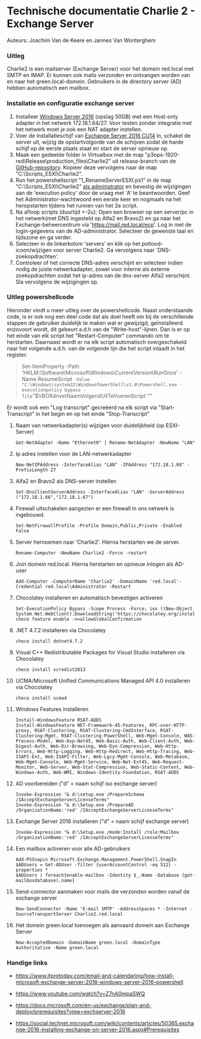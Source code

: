 # Technische documentatie Charlie 2 - Exchange Server

Auteurs: Joachim Van de Keere en Jannes Van Wonterghem

### Uitleg

Charlie2 is een mailserver (Exchange Server) voor het domein red.local met SMTP en IMAP. Er kunnen ook mails verzonden en ontvangen worden van en naar het green.local-domein. Gebruikers in de directory server (AD) hebben automatisch een mailbox.



### Installatie en configuratie exchange server

1. Installeer [Windows Server 2016](https://software-download.microsoft.com/download/pr/Windows_Server_2016_Datacenter_EVAL_en-us_14393_refresh.ISO) (opslag 50GB) met een Host-only adapter in het netwerk 172.18.1.64/27. Voor testen zonder integratie met het netwerk moet je ook een NAT adapter instellen.
2. Voer de installatieschijf van [Exchange Server 2016 CU14](https://download.microsoft.com/download/f/4/e/f4e4b3a0-925b-4eff-8cc7-8b5932d75b49/ExchangeServer2016-x64-cu14.iso) in, schakel de server uit, wijzig de opstartvolgorde van de schijven zodat de harde schijf op de eerste plaats staat en start de server opnieuw op.
3. Maak een gedeelde folder in Virtualbox met de map "p3ops-1920-red\Release\production_files\Charlie2" uit release-branch van de [GitHub-repository](<https://github.com/HoGentTIN/p3ops-1920-red>). Kopieer deze vervolgens naar de map "C:\Scripts_ESXI\Charlie2".
4. Run het powershellscript "1_RenameServerESXI.ps1" in de map "C:\Scripts_ESXI\Charlie2" [als administrator](<https://superuser.com/questions/108207/how-to-run-a-powershell-script-as-administrator>) en bevestig de wijzigingen aan de 'execution policy' door de vraag met 'A' te beantwoorden. Geef het Administrator-wachtwoord een eerste keer en nogmaals na het heropstarten tijdens het runnen van het 2e script.
5. Na afloop scripts (duurtijd +-2u): Open een browser op een server/pc in het netwerk(met DNS ingesteld op Alfa2 en Bravo2) en ga naar het Exchange-beheercentrum via 'https://mail.red.local/ecp'. Log in met de login-gegevens van de AD-administrator. Selecteer de gewenste taal en tijdszone en ga verder.
6. Selecteer in de linkerkolom 'servers' en klik op het potlood-icoon/wijzigen voor server Charlie2. Ga vervolgens naar 'DNS-zoekopdrachten'.
7. Controleer of het correcte DNS-adres verschijnt en selecteer indien nodig de juiste netwerkadapter, zowel voor interne als externe zoekopdrachten zodat het ip-adres van de dns-server Alfa2 verschijnt. Sla vervolgens de wijzigingen op.



### Uitleg powershellcode

Hieronder vindt u meer uitleg over de powershellcode. Naast onderstaande code, is er ook nog een deel code dat als doel heeft om bij de verschillende stappen de gebruiker duidelijk te maken wat er gewijzigd, geïnstalleerd enzovoort wordt, dit gebeurt a.d.h van de "Write-host"-lijnen. Dan is er op het einde van elk script het "Restart-Computer" commando om te herstarten. Daarnaast wordt er na elk script automatisch overgeschakeld naar het volgende a.d.h. van de volgende lijn die het script inlaadt in het register: 
> Set-ItemProperty -Path 'HKLM:\Software\Microsoft\Windows\CurrentVersion\RunOnce' -Name ResumeScript `
                -Value "C:\Windows\system32\WindowsPowerShell\v1.0\Powershell.exe -executionpolicy bypass -file `"$VBOXdrive\NaamVolgendUitTeVoerenScript`""

Er wordt ook een "Log transcript" gecreëerd na elk script via "Start-Transcript" in het begin en op het einde "Stop-Transcript"

1. Naam van netwerkadapter(s) wijzigen voor duidelijkheid (op ESXI-Server)

      ```
      Get-NetAdapter -Name "Ethernet0" | Rename-NetAdapter -NewName "LAN"
      ```
      
2. Ip adres instellen voor de LAN-netwerkadapter

   ```
   New-NetIPAddress -InterfaceAlias "LAN" -IPAddress "172.18.1.68" -PrefixLength 27
   ```

3. Alfa2 en Bravo2 als DNS-server instellen

   ```
   Set-DnsClientServerAddress -InterfaceAlias "LAN" -ServerAddress ("172.18.1.66","172.18.1.67")
   ```

4. Firewall uitschakelen aangezien er een firewall in ons netwerk is ingebouwd.

   ```
   Set-NetFirewallProfile -Profile Domain,Public,Private -Enabled False
   ```

5. Server hernoemen naar 'Charlie2'. Hierna herstarten we de server.

   ```
   Rename-Computer -NewName Charlie2 -Force -restart
   ```

6. Join domein red.local. Hierna herstarten en opnieuw inlogen als AD-user

   ```
   Add-Computer -ComputerName 'Charlie2' -DomainName 'red.local'-Credential red.local\Administrator -Restart
   ```

7. Chocolatey installeren en automatisch bevestigen activeren

   ```
   Set-ExecutionPolicy Bypass -Scope Process -Force; iex ((New-Object System.Net.WebClient).DownloadString('https://chocolatey.org/install.ps1'))
   choco feature enable -n=allowGlobalConfirmation
   ```

8. .NET 4.7.2 installeren via Chocolatey

   ```
   choco install dotnet4.7.2
   ```

9. Visual C++ Redistributable Packages for Visual Studio installeren via Chocolatey

   ```
   choco install vcredist2013
   ```

10. UCMA/Microsoft Unified Communications Managed API 4.0 installeren via Chocolatey

    ```
    choco install ucma4
    ```

11. Windows Features installeren

    ```
    Install-WindowsFeature RSAT-ADDS
    Install-WindowsFeature NET-Framework-45-Features, RPC-over-HTTP-proxy, RSAT-Clustering, RSAT-Clustering-CmdInterface, RSAT-Clustering-Mgmt, RSAT-Clustering-PowerShell, Web-Mgmt-Console, WAS-Process-Model, Web-Asp-Net45, Web-Basic-Auth, Web-Client-Auth, Web-Digest-Auth, Web-Dir-Browsing, Web-Dyn-Compression, Web-Http-Errors, Web-Http-Logging, Web-Http-Redirect, Web-Http-Tracing, Web-ISAPI-Ext, Web-ISAPI-Filter, Web-Lgcy-Mgmt-Console, Web-Metabase, Web-Mgmt-Console, Web-Mgmt-Service, Web-Net-Ext45, Web-Request-Monitor, Web-Server, Web-Stat-Compression, Web-Static-Content, Web-Windows-Auth, Web-WMI, Windows-Identity-Foundation, RSAT-ADDS
    ```

12. AD voorbereiden ("d" = naam schijf iso exchange server)

    ```
    Invoke-Expression "& d:\setup.exe /PrepareSchema /IAcceptExchangeServerLicenseTerms"
    Invoke-Expression "& d:\Setup.exe /PrepareAD /OrganizationName:'red' /IAcceptExchangeServerLicenseTerms"
    ```

13. Exchange Server 2016 installeren ("d" = naam schijf exchange server)

    ```
    Invoke-Expression "& d:\Setup.exe /mode:Install /role:Mailbox /OrganizationName:'red' /IAcceptExchangeServerLicenseTerms"
    ```

14. Een mailbox activeren voor alle AD-gebruikers

    ```
    Add-PSSnapin Microsoft.Exchange.Management.PowerShell.SnapIn
    $ADUsers = Get-ADUser -filter {userAccountControl -eq 512} -properties *
    $ADUsers | foreach{enable-mailbox -Identity $_.Name -Database (get-mailboxdatabase).name}
    ```

15. Send-connector aanmaken voor mails die verzonden worden vanaf de exchange server

    ```
    New-SendConnector -Name 'E-mail SMTP' -AddressSpaces * -Internet -SourceTransportServer Charlie2.red.local
    ```


16. Het domein green.local toevoegen als aanvaard domein aan Exchange Server

    ```
    New-AcceptedDomain -DomainName green.local -DomainType Authoritative -Name green.local
    ```

    

### Handige links

- <https://www.itprotoday.com/email-and-calendaring/how-install-microsoft-exchange-server-2016-windows-server-2016-powershell>

- <https://www.youtube.com/watch?v=Z7nA0mpaSWQ>
- <https://docs.microsoft.com/en-us/exchange/plan-and-deploy/prerequisites?view=exchserver-2016>
- <https://social.technet.microsoft.com/wiki/contents/articles/50365.exchange-2016-installing-exchange-on-server-2016.aspx#Prerequisites>

